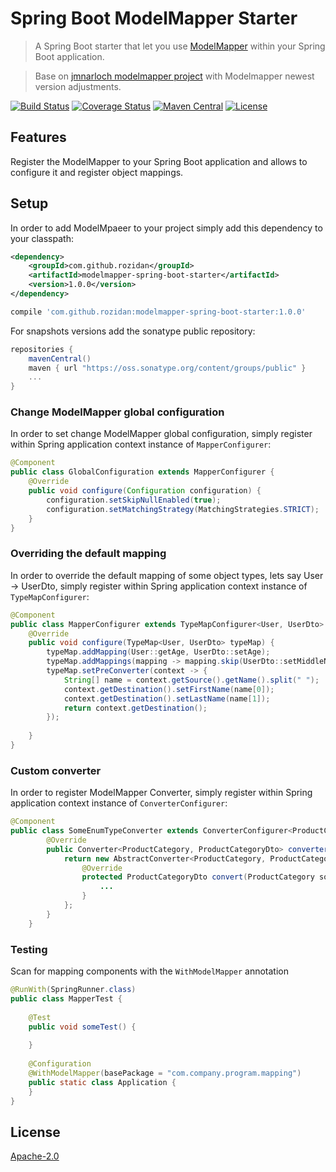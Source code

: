 # Spring Boot ModelMapper Starter
> A Spring Boot starter that let you use [ModelMapper](http://modelmapper.org) within your Spring Boot application.

> Base on [jmnarloch modelmapper project](https://github.com/jmnarloch/modelmapper-spring-boot-starter) with Modelmapper newest version adjustments.

[![Build Status](https://travis-ci.org/rozidan/modelmapper-spring-boot-starter.svg?branch=master)](https://travis-ci.org/rozidan/modelmapper-spring-boot-starter)
[![Coverage Status](https://coveralls.io/repos/github/rozidan/modelmapper-spring-boot-starter/badge.svg?branch=master)](https://coveralls.io/github/rozidan/modelmapper-spring-boot-starter?branch=master)
[![Maven Central](https://maven-badges.herokuapp.com/maven-central/com.github.rozidan/modelmapper-spring-boot-starter/badge.svg)](https://maven-badges.herokuapp.com/maven-central/com.github.rozidan/modelmapper-spring-boot-starter/)
[![License](http://img.shields.io/:license-apache-brightgreen.svg)](http://www.apache.org/licenses/LICENSE-2.0.html)

## Features
Register the ModelMapper to your Spring Boot application and allows to configure it and register object mappings.

## Setup
In order to add ModelMpaeer to your project simply add this dependency to your classpath:
```xml
<dependency>
    <groupId>com.github.rozidan</groupId>
    <artifactId>modelmapper-spring-boot-starter</artifactId>
    <version>1.0.0</version>
</dependency>
```

```groovy
compile 'com.github.rozidan:modelmapper-spring-boot-starter:1.0.0'
```
For snapshots versions add the sonatype public repository:
```groovy
repositories {
    mavenCentral()
    maven { url "https://oss.sonatype.org/content/groups/public" }
    ...
}
```

### Change ModelMapper global configuration
In order to set change ModelMapper global configuration, simply register within Spring application context instance of  `MapperConfigurer`:
```java
@Component
public class GlobalConfiguration extends MapperConfigurer {
    @Override
    public void configure(Configuration configuration) {
        configuration.setSkipNullEnabled(true);
        configuration.setMatchingStrategy(MatchingStrategies.STRICT);
    }
}
```

### Overriding the default mapping
In order to override the default mapping of some object types, lets say User -> UserDto, simply register within Spring application context instance of `TypeMapConfigurer`:
```java
@Component
public class MapperConfigurer extends TypeMapConfigurer<User, UserDto> {
    @Override
    public void configure(TypeMap<User, UserDto> typeMap) {
        typeMap.addMapping(User::getAge, UserDto::setAge);
        typeMap.addMappings(mapping -> mapping.skip(UserDto::setMiddleName));
        typeMap.setPreConverter(context -> {
            String[] name = context.getSource().getName().split(" ");
            context.getDestination().setFirstName(name[0]);
            context.getDestination().setLastName(name[1]);
            return context.getDestination();
        });
        
    }
}
```

### Custom converter
In order to register ModelMapper Converter, simply register within Spring application context instance of `ConverterConfigurer`:
```java
@Component
public class SomeEnumTypeConverter extends ConverterConfigurer<ProductCategory, ProductCategoryDto> {
        @Override
        public Converter<ProductCategory, ProductCategoryDto> converter() {
            return new AbstractConverter<ProductCategory, ProductCategoryDto>() {
                @Override
                protected ProductCategoryDto convert(ProductCategory source) {
                    ...
                }
            };
        }
    }
```

### Testing
Scan for mapping components with the `WithModelMapper` annotation 
```java
@RunWith(SpringRunner.class)
public class MapperTest {
    
    @Test
    public void someTest() {
        
    }
    
    @Configuration
    @WithModelMapper(basePackage = "com.company.program.mapping")
    public static class Application {
    }
}
```

## License
[Apache-2.0](http://www.apache.org/licenses/LICENSE-2.0)
